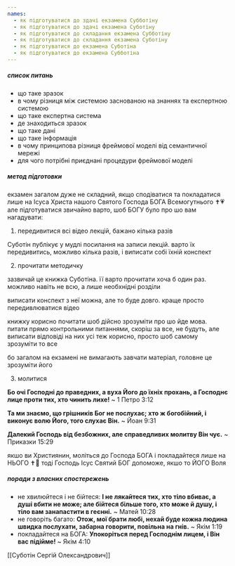 ```yaml
---
names:
  - як підготуватися до здачі екзамена Субботіну
  - як підготуватися до здачі екзамена Суботіну
  - як підготуватися до складання екзамена Субботіну
  - як підготуватися до складання екзамена Суботіну
  - як підготуватися до екзамена Суботіна
  - як підготуватися до екзамена Субботіна
---
```

##### список питань
- що таке зразок
- в чому різниця між системою заснованою на знаннях та експертною системою
- що таке експертна система
- де знаходиться зразок
- що таке дані
- що таке інформація
- в чому принципова різниця фреймової моделі від семантичної мережі
- для чого потрібні приєднані процедури фреймової моделі

##### метод підготовки
екзамен загалом дуже не складний, якщо сподіватися та покладатися лише на Ісуса Христа нашого Святого Господа БОГА Всемогутнього ✝️💗 але підготуватися звичайно варто, шоб БОГУ було про шо вам нагадувати:

1. передивитися всі відео лекцій, бажано кілька разів

Суботін публікує у мудлі посилання на записи лекцій. варто їх передивитись, можливо кілька разів, і виписати собі їхній конспект

2. прочитати методичку

зазвичай це книжка Суботіна. її варто прочитати хоча б один раз. можливо навіть не всю, а лише необхнідні розділи

виписати конспект з неї можна, але то буде довго. краще просто передивлюватися відео

книжку корисно почитати шоб дійсно зрозуміти про шо йде мова. питати прямо контрольними питаннями, скоріш за все, не будуть, але виписати відповіді на них усі теж корисно, просто шоб самому зрозуміти то все

бо загалом на екзамені не вимагають завчати матеріал, головне це зрозуміти його

3. молитися

**Бо очі Господні до праведних, а вуха Його до їхніх прохань, а Господнє лице проти тих, хто чинить лихе!**
~ 1 Петро 3:12

**Та ми знаємо, що грішників Бог не послухає; хто ж богобійний, і виконує волю Його, того слухає Він.**
~ Йоан 9:31

**Далекий Господь від безбожних, але справедливих молитву Він чує.**
~ Приказки 15:29

якшо ви Християнин, моліться до Господа БОГА і покладайтеся лише на НЬОГО ✝️💓 тоді Господь Ісус Святий БОГ допоможе, якшо то ЙОГО Воля

##### поради з власних спостережень
- не хвилюйтеся і не бійтеся: **І не лякайтеся тих, хто тіло вбиває, а душі вбити не може; але бійтеся більше того, хто може й душу, і тіло вам занапастити в геєнні.** ~ Матей 10:28
- не говоріть багато: **Отож, мої брати любі, нехай буде кожна людина швидка послухати, забарна говорити, повільна на гнів.** ~ Якім 1:19
- покладайтеся на БОГА: **Упокоріться перед Господнім лицем, і Він вас підійме!** ~ Якім 4:10

[[Суботін Сергій Олександрович]]
